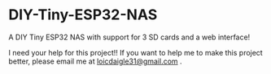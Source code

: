 # DIY-Tiny-ESP32-NAS
A DIY Tiny ESP32 NAS with support for 3 SD cards and a web interface!
 
  
  I need your help for this project!!  If you want to help me to make this project better, please email me at loicdaigle31@gmail.com .
